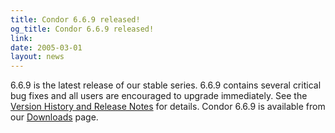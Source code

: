 ```yaml
---
title: Condor 6.6.9 released!
og_title: Condor 6.6.9 released!
link: 
date: 2005-03-01
layout: news
---
```


6.6.9 is the latest release of our stable series. 6.6.9 contains several critical bug fixes and all users are encouraged to upgrade immediately. See the <a href="manual/latest-stable/9_Version_History.html"> Version History and Release Notes</a> for details.  Condor 6.6.9 is available from our <a href="downloads/">Downloads</a> page.  
